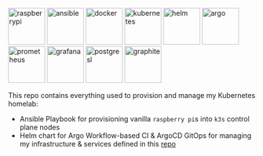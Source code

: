<img src="https://www.raspberrypi.com/app/uploads/2020/06/raspberrry_pi_logo.png" alt="raspberrypi" width="75"/> <img src="https://static-00.iconduck.com/assets.00/ansible-icon-512x512-fydu4n0b.png" alt="ansible" width="75"/> <img src="https://cdn4.iconfinder.com/data/icons/logos-and-brands/512/97_Docker_logo_logos-512.png" alt="docker" width="75"/> <img src="https://velog.velcdn.com/images/chane_ha_da/post/afdb6fd4-5619-4c94-8baf-5ac8e5d42369/image.webp" alt="kubernetes" width="75"/>  <img src="https://user-images.githubusercontent.com/686194/57031240-0cab6300-6bfc-11e9-9a24-b6806f41743f.png" alt="helm" width="75"/> <img src="https://argocd-image-updater.readthedocs.io/en/v0.10.0/assets/logo.png" alt="argo" width="75"/><img src="https://upload.wikimedia.org/wikipedia/commons/thumb/3/38/Prometheus_software_logo.svg/2066px-Prometheus_software_logo.svg.png" alt="prometheus" width="75"/> <img src="https://upload.wikimedia.org/wikipedia/commons/thumb/3/3b/Grafana_icon.svg/250px-Grafana_icon.svg.png" alt="grafana" width="75"/> <img src="https://w7.pngwing.com/pngs/448/730/png-transparent-postgresql-plain-logo-icon.png" alt="postgresl" width="75"/> <img src="https://images.ctfassets.net/o7xu9whrs0u9/7Hff1xq2vCM8DFNwfN0Bm8/ca9a237976a46ec08e63f37b57a56178/graphite-logo.png" alt="graphite" width="75"/>

This repo contains everything used to provision and manage my Kubernetes homelab:
- Ansible Playbook for provisioning vanilla `raspberry pi`s into `k3s` control plane nodes
- Helm chart for Argo Workflow-based CI & ArgoCD GitOps for managing my infrastructure & services defined in this [repo](https://github.com/kevinkowalew/homelab-gitops)
